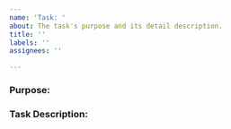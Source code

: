 ```yaml
---
name: 'Task: '
about: The task's purpose and its detail description.
title: ''
labels: ''
assignees: ''

---
```


### Purpose: 
### Task Description:
